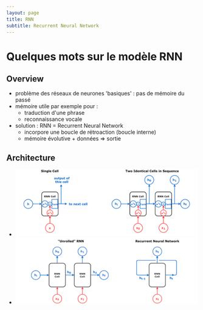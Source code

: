 ```yaml
---
layout: page
title: RNN
subtitle: Recurrent Neural Network
---
```


# Quelques mots sur le modèle RNN

## Overview

* problème des réseaux de neurones 'basiques' : pas de mémoire du passé 
* mémoire utile par exemple pour :
    * traduction d'une phrase
    * reconnaissance vocale
* solution : RNN = Recurrent Neural Network
    * incorpore une boucle de rétroaction (boucle interne)
    * mémoire évolutive + données => sortie
    
## Architecture 

* ![figure](/assets/img/rnn1.png)
* ![figure](/assets/img/rnn2.png)
